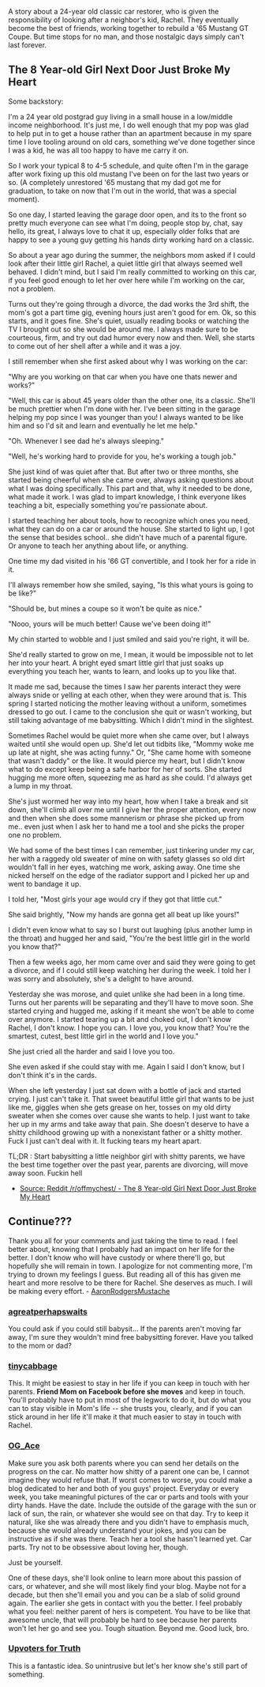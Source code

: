 A story about a 24-year old classic car restorer, who is given the responsibility of looking after a neighbor's kid, Rachel. They eventually become the best of friends, working together to rebuild a '65 Mustang GT Coupe. But time stops for no man, and those nostalgic days simply can't last forever.

## The 8 Year-old Girl Next Door Just Broke My Heart

Some backstory:

I'm a 24 year old postgrad guy living in a small house in a low/middle income neighborhood. It's just me, I do well enough that my pop was glad to help put in to get a house rather than an apartment because in my spare time I love tooling around on old cars, something we've done together since I was a kid, he was all too happy to have me carry it on.

So I work your typical 8 to 4-5 schedule, and quite often I'm in the garage after work fixing up this old mustang I've been on for the last two years or so. (A completely unrestored '65 mustang that my dad got me for graduation, to take on now that I'm out in the world, that was a special moment).

So one day, I started leaving the garage door open, and its to the front so pretty much everyone can see what I'm doing, people stop by, chat, say hello, its great, I always love to chat it up, especially older folks that are happy to see a young guy getting his hands dirty working hard on a classic.

So about a year ago during the summer, the neighbors mom asked if I could look after their little girl Rachel, a quiet little girl that always seemed well behaved. I didn't mind, but I said I'm really committed to working on this car, if you feel good enough to let her over here while I'm working on the car, not a problem.

Turns out they're going through a divorce, the dad works the 3rd shift, the mom's got a part time gig, evening hours just aren't good for em. Ok, so this starts, and it goes fine. She's quiet, usually reading books or watching the TV I brought out so she would be around me. I always made sure to be courteous, firm, and try out dad humor every now and then. Well, she starts to come out of her shell after a while and it was a joy.

I still remember when she first asked about why I was working on the car:

"Why are you working on that car when you have one thats newer and works?"

"Well, this car is about 45 years older than the other one, its a classic. She'll be much prettier when I'm done with her. I've been sitting in the garage helping my pop since I was younger than you! I always wanted to be like him and so I'd sit and learn and eventually he let me help."

"Oh. Whenever I see dad he's always sleeping."

"Well, he's working hard to provide for you, he's working a tough job."

She just kind of was quiet after that. But after two or three months, she started being cheerful when she came over, always asking questions about what I was doing specifically. This part and that, why it needed to be done, what made it work. I was glad to impart knowledge, I think everyone likes teaching a bit, especially something you're passionate about.

I started teaching her about tools, how to recognize which ones you need, what they can do on a car or around the house. She started to light up, I got the sense that besides school.. she didn't have much of a parental figure. Or anyone to teach her anything about life, or anything.

One time my dad visited in his '66 GT convertible, and I took her for a ride in it.

I'll always remember how she smiled, saying, "Is this what yours is going to be like?"

"Should be, but mines a coupe so it won't be quite as nice."

"Nooo, yours will be much better! Cause we've been doing it!"

My chin started to wobble and I just smiled and said you're right, it will be.

She'd really started to grow on me, I mean, it would be impossible not to let her into your heart. A bright eyed smart little girl that just soaks up everything you teach her, wants to learn, and looks up to you like that.

It made me sad, because the times I saw her parents interact they were always snide or yelling at each other, when they were around that is. This spring I started noticing the mother leaving without a uniform, sometimes dressed to go out. I came to the conclusion she quit or wasn't working, but still taking advantage of me babysitting. Which I didn't mind in the slightest.

Sometimes Rachel would be quiet more when she came over, but I always waited until she would open up. She'd let out tidbits like, "Mommy woke me up late at night, she was acting funny." Or, "She came home with someone that wasn't daddy" or the like. It would pierce my heart, but I didn't know what to do except keep being a safe harbor for her of sorts. She started hugging me more often, squeezing me as hard as she could. I'd always get a lump in my throat.

She's just wormed her way into my heart, how when I take a break and sit down, she'll climb all over me until I give her the proper attention, every now and then when she does some mannerism or phrase she picked up from me.. even just when I ask her to hand me a tool and she picks the proper one no problem.

We had some of the best times I can remember, just tinkering under my car, her with a raggedy old sweater of mine on with safety glasses so old dirt wouldn't fall in her eyes, watching me work, asking away. One time she nicked herself on the edge of the radiator support and I picked her up and went to bandage it up.

I told her, "Most girls your age would cry if they got that little cut."

She said brightly, "Now my hands are gonna get all beat up like yours!"

I didn't even know what to say so I burst out laughing (plus another lump in the throat) and hugged her and said, "You're the best little girl in the world you know that?"

Then a few weeks ago, her mom came over and said they were going to get a divorce, and if I could still keep watching her during the week. I told her I was sorry and absolutely, she's a delight to have around.

Yesterday she was morose, and quiet unlike she had been in a long time. Turns out her parents will be separating and they'll have to move soon. She started crying and hugged me, asking if it meant she won't be able to come over anymore. I started tearing up a bit and choked out, I don't know Rachel, I don't know. I hope you can. I love you, you know that? You're the smartest, cutest, best little girl in the world and I love you."

She just cried all the harder and said I love you too.

She even asked if she could stay with me. Again I said I don't know, but I don't think it's in the cards.

When she left yesterday I just sat down with a bottle of jack and started crying. I just can't take it. That sweet beautiful little girl that wants to be just like me, giggles when she gets grease on her, tosses on my old dirty sweater when she comes over cause she wants to help. I just want to take her up in my arms and take away that pain. She doesn't deserve to have a shitty childhood growing up with a nonexistant father or a shitty mother. Fuck I just can't deal with it. It fucking tears my heart apart.

TL;DR : Start babysitting a little neighbor girl with shitty parents, we have the best time together over the past year, parents are divorcing, will move away soon. Fuckin hell

* [Source: Reddit /r/offmychest/ - The 8 Year-old Girl Next Door Just Broke My Heart](http://www.reddit.com/r/offmychest/comments/2c6qiq/the_8_year_old_girl_next_door_just_broke_my_heart/)

## Continue???

Thank you all for your comments and just taking the time to read. I feel better about, knowing that I probably had an impact on her life for the better. I don't know who will have custody or where there'll go, but hopefully she will remain in town. I apologize for not commenting more, I'm trying to drown my feelings I guess. But reading all of this has given me heart and more resolve to be there for Rachel. She deserves as much. I will be making every effort. - [AaronRodgersMustache](http://www.reddit.com/r/offmychest/comments/2c6qiq/the_8_year_old_girl_next_door_just_broke_my_heart/cjcnnfx)

### [agreatperhapswaits](http://www.reddit.com/r/offmychest/comments/2c6qiq/the_8_year_old_girl_next_door_just_broke_my_heart/cjcsepu)

You could ask if you could still babysit... If the parents aren't moving far away, I'm sure they wouldn't mind free babysitting forever. Have you talked to the mom or dad?

### [tinycabbage](http://www.reddit.com/r/offmychest/comments/2c6qiq/the_8_year_old_girl_next_door_just_broke_my_heart/cjcty8m)

This.  It might be easiest to stay in her life if you can keep in touch with her parents.  **Friend Mom on Facebook before she moves** and keep in touch.  You'll probably have to put in most of the legwork to do it, but do what you can to stay visible in Mom's life -- she trusts you, clearly, and if you can stick around in her life it'll make it that much easier to stay in touch with Rachel.

### [OG_Ace](http://www.reddit.com/r/offmychest/comments/2c6qiq/the_8_year_old_girl_next_door_just_broke_my_heart/cjcv1a9)

Make sure you ask both parents where you can send her details on the progress on the car. No matter how shitty of a parent one can be, I cannot imagine they would refuse that. If worst comes to worse, you could make a blog dedicated to her and both of you guys' project. Everyday or every week, you take meaningful pictures of the car or parts and tools with your dirty hands. Have the date. Include the outside of the garage with the sun or lack of sun, the rain, or whatever she would see on that day. Try to keep it natural, like she was already there and you didn't have to emphasis much, because she would already understand your jokes, and you can be instructive as if she was there. Teach her a tool she hasn't learned yet. Car parts. Try not to be obsessive about loving her, though.

Just be yourself.

One of these days, she'll look online to learn more about this passion of cars, or whatever, and she will most likely find your blog. Maybe not for a decade, but then she'll email you and you can be a slab of solid ground again. The earlier she gets in contact with you the better. I feel probably what you feel: neither parent of hers is competent. You have to be like that awesome uncle, that will probably be hard to see because her parents won't let her go and see you. Tough situation. Beyond me. Good luck, bro.

### [Upvoters for Truth](http://www.reddit.com/r/offmychest/comments/2c6qiq/the_8_year_old_girl_next_door_just_broke_my_heart/cjcxcvh)

This is a fantastic idea. So unintrusive but let's her know she's still part of something.